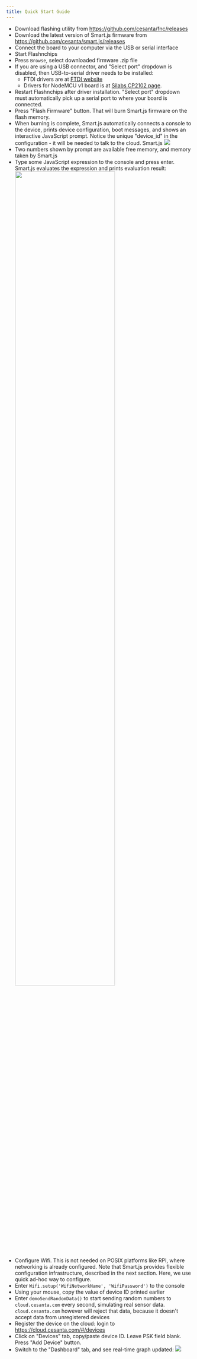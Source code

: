 ```yaml
---
title: Quick Start Guide
---
```


-  Download flashing utility from https://github.com/cesanta/fnc/releases
-  Download the latest version of Smart.js firmware from
   https://github.com/cesanta/smart.js/releases
-  Connect the board to your computer via the USB or serial interface
-  Start Flashnchips
-  Press `Browse`, select downloaded firmware .zip file
-  If you are using a USB connector, and "Select port" dropdown is disabled,
   then USB-to-serial driver needs to be installed:
   * FTDI drivers are at
   [FTDI website](http://www.ftdichip.com/Drivers/VCP.htm)
   * Drivers for NodeMCU v1 board is at
   [Silabs CP2102 page](https://www.silabs.com/products/mcu/Pages/USBtoUARTBridgeVCPDrivers.aspx).
-  Restart Flashnchips after driver installation. "Select port" dropdown must
   automatically pick up a serial port to where your board is connected.
-  Press "Flash Firmware" button. That will burn Smart.js firmware on
   the flash memory.
-  When burning is complete, Smart.js automatically connects a console
   to the device, prints device configuration, boot messages,
   and shows an interactive JavaScript prompt. Notice the unique
   "device_id" in the configuration - it will be needed to talk to the cloud.
   Smart.js
   ![](../../static/img/smartjs/fc2.png)
-  Two numbers shown by prompt
   are available free memory, and memory taken by Smart.js
-  Type some JavaScript expression to the console and press enter.
   Smart.js evaluates the expression and prints evaluation result:
   [<img src="../../static/img/smartjs/fc3.png" width="75%" />](../../static/img/smartjs/fc3.png)
-  Configure Wifi. This is not needed on POSIX platforms like RPI, where
   networking is already configured. Note that Smart.js provides flexible
   configuration infrastructure, described in the next section. Here,
   we use quick ad-hoc way to configure.
-  Enter `Wifi.setup('WifiNetworkName', 'WifiPassword')` to the console
-  Using your mouse, copy the value of device ID printed earlier
-  Enter `demoSendRandomData()` to start sending random numbers
   to `cloud.cesanta.com` every second, simulating real sensor data.
   `cloud.cesanta.com` however will reject that data, because it doesn't
   accept data from unregistered devices
-  Register the device on the cloud: login to
   https://cloud.cesanta.com/#/devices
-  Click on "Devices" tab, copy/paste device ID. Leave PSK field blank.
   Press "Add Device" button.
-  Switch to the "Dashboard" tab, and see real-time graph updated:
   ![](../../static/img/smartjs/dash1.png)
